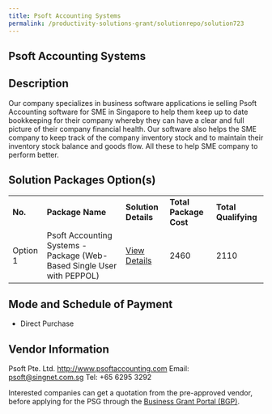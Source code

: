 ```yaml
---
title: Psoft Accounting Systems
permalink: /productivity-solutions-grant/solutionrepo/solution723
---
```


## Psoft Accounting Systems

## Description

Our company specializes in business software applications ie selling Psoft Accounting software for SME in Singapore to help them keep up to date bookkeeping for their company whereby they can have a clear and full picture of their company financial health. Our software also helps the SME company to keep track of the company inventory stock and to maintain their inventory stock balance and goods flow. All these to help SME company to perform better.

## Solution Packages Option(s)

<table>
<tr>
<td><b>No.</b></td>
<td><b>Package Name</b></td>
<td><b>Solution Details</b></td>
<td><b>Total Package Cost</b></td>
<td><b>Total Qualifying</b></td>
</tr>
<tr>
<td>Option 1</td>
<td>Psoft Accounting Systems - Package (Web-Based Single User with PEPPOL)</td>
<td><a href='https://www.gobusiness.gov.sg/images/psg/Desensitised_PSoft_Annex_3_CR_wef_4_Nov_2021_Part_4.pdf'>View Details</a></td>
<td>2460</td>
<td>2110</td>
</tr>
</table>

## Mode and Schedule of Payment

 - Direct Purchase

## Vendor Information

 Psoft Pte. Ltd.
http://www.psoftaccounting.com
Email: psoft@singnet.com.sg
Tel: +65 6295 3292

Interested companies can get a quotation from the pre-approved vendor, before applying for the PSG through the <a href='https://www.businessgrants.gov.sg/'>Business Grant Portal (BGP)</a>.
<script src="/jquery/resize-tables.js"></script>
